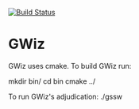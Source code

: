 [![Build Status](https://travis-ci.org/dillonl/gwiz.svg?branch=master)](https://travis-ci.org/dillonl/gwiz)

GWiz
====

GWiz uses cmake. To build GWiz run:

mkdir bin/
cd bin
cmake ../

To run GWiz's adjudication:
./gssw